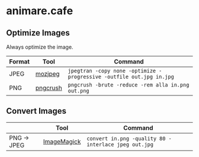 # animare.cafe

## Optimize Images

Always optimize the image.

| Format | Tool                                             | Command                                                              |
|--------|--------------------------------------------------|----------------------------------------------------------------------|
| JPEG   | [mozjpeg](https://github.com/mozilla/mozjpeg)    | `jpegtran -copy none -optimize -progressive -outfile out.jpg in.jpg` |
| PNG    | [pngcrush](https://pmt.sourceforge.io/pngcrush/) | `pngcrush -brute -reduce -rem alla in.png out.png`                   |

## Convert Images

|             | Tool                                               | Command                                              |
|-------------|----------------------------------------------------|------------------------------------------------------|
| PNG -> JPEG | [ImageMagick](https://www.imagemagick.org/script/) | `convert in.png -quality 80 -interlace jpeg out.jpg` |
